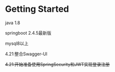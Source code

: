 # Getting Started

java 1.8

springboot 2.4.5最新版

mysql8以上



4.21:整合Swagger-UI

~~4.21:开始准备使用SpringSecurity和JWT实现登录注册~~

